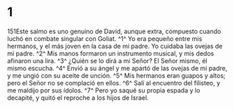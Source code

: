# 1 
151Este salmo es uno genuino de David, aunque extra, compuesto cuando luchó en combate singular con Goliat. ^1^ Yo era pequeño entre mis hermanos, y el más joven en la casa de mi padre. Yo cuidaba las ovejas de mi padre. ^2^ Mis manos formaron un instrumento musical, y mis dedos afinaron una lira. ^3^ ¿Quién se lo dirá a mi Señor? El Señor mismo, él mismo escucha. ^4^ Envió a su ángel y me apartó de las ovejas de mi padre, y me ungió con su aceite de unción. ^5^ Mis hermanos eran guapos y altos; pero el Señor no se complació en ellos. ^6^ Salí al encuentro del filisteo, y me maldijo por sus ídolos. ^7^ Pero yo saqué su propia espada y lo decapité, y quitó el reproche a los hijos de Israel. 